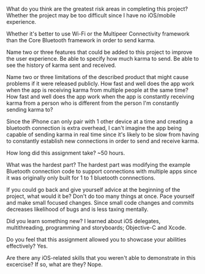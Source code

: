What do you think are the greatest risk areas in completing this project?
Whether the project may be too difficult since I have no iOS/mobile experience.

Whether it's better to use Wi-Fi or the Multipeer Connectivity framework than the Core Bluetooth framework
in order to send karma.

Name two or three features that could be added to this project to improve the user experience.
Be able to specify how much karma to send.
Be able to see the history of karma sent and received.

Name two or three limitations of the described product that might cause problems if it were released publicly.
How fast and well does the app work when the app is receiving karma from multiple people at the same time?
How fast and well does the app work when the app is constantly receiving karma from a person who is different from the person I'm constantly sending karma to?

Since the iPhone can only pair with 1 other device at a time and creating a bluetooth connection is extra overhead,
I can't imagine the app being capable of sending karma in real time since it's likely to be slow from having to constantly
establish new connections in order to send and receive karma.

How long did this assignment take?
~50 hours.

What was the hardest part?
The hardest part was modifying the example Bluetooth connection code to support connections with multiple apps
since it was originally only built for 1 to 1 bluetooth connnections.

If you could go back and give yourself advice at the beginning of the project, what would it be?
Don't do too many things at once.
Pace yourself and make small focused changes.
Since small code changes and commits decreases likelihood of bugs and is less taxing mentally.

Did you learn something new?
I learned about iOS delegates, multithreading, programming and storyboards; Objective-C and Xcode.

Do you feel that this assignment allowed you to showcase your abilities effectively?
Yes.

Are there any iOS-related skills that you weren't able to demonstrate in this excercise? If so, what are they?
Nope.